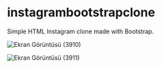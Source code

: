 # instagrambootstrapclone
Simple HTML Instagram clone made with Bootstrap.

<!-- img -->

![Ekran Görüntüsü (3910)](https://user-images.githubusercontent.com/66138781/139598670-be6460a5-2b1f-4a34-a313-5d1cde4b133d.png)

![Ekran Görüntüsü (3911)](https://user-images.githubusercontent.com/66138781/139598806-60508db7-092d-4b0a-acdb-a5eb26f9faaf.png)
